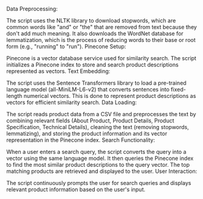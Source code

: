 Data Preprocessing:

The script uses the NLTK library to download stopwords, which are common words like "and" or "the" that are removed from text because they don't add much meaning.
It also downloads the WordNet database for lemmatization, which is the process of reducing words to their base or root form (e.g., "running" to "run").
Pinecone Setup:

Pinecone is a vector database service used for similarity search. The script initializes a Pinecone index to store and search product descriptions represented as vectors.
Text Embedding:

The script uses the Sentence Transformers library to load a pre-trained language model (all-MiniLM-L6-v2) that converts sentences into fixed-length numerical vectors. This is done to represent product descriptions as vectors for efficient similarity search.
Data Loading:

The script reads product data from a CSV file and preprocesses the text by combining relevant fields (About Product, Product Details, Product Specification, Technical Details), cleaning the text (removing stopwords, lemmatizing), and storing the product information and its vector representation in the Pinecone index.
Search Functionality:

When a user enters a search query, the script converts the query into a vector using the same language model.
It then queries the Pinecone index to find the most similar product descriptions to the query vector.
The top matching products are retrieved and displayed to the user.
User Interaction:

The script continuously prompts the user for search queries and displays relevant product information based on the user's input.
